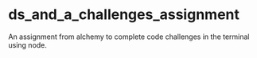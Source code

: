 # ds_and_a_challenges_assignment
An assignment from alchemy to complete code challenges in the terminal using node. 
